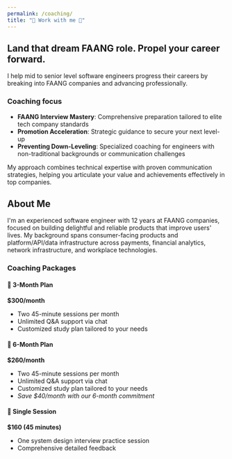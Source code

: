 ```yaml
---
permalink: /coaching/
title: "🚀 Work with me 🚀"
---
```


## Land that dream FAANG role. Propel your career forward.

I help mid to senior level software engineers progress their careers by breaking into FAANG companies and advancing professionally.

### Coaching focus
- **FAANG Interview Mastery**: Comprehensive preparation tailored to elite tech company standards
- **Promotion Acceleration**: Strategic guidance to secure your next level-up
- **Preventing Down-Leveling**: Specialized coaching for engineers with non-traditional backgrounds or communication challenges

My approach combines technical expertise with proven communication strategies, helping you articulate your value and achievements effectively in top companies.

## About Me
I'm an experienced software engineer with 12 years at FAANG companies, focused on building delightful and reliable products that improve users' lives. My background spans consumer-facing products and platform/API/data infrastructure across payments, financial analytics, network infrastructure, and workplace technologies.

### Coaching Packages

#### 📌 3-Month Plan
**$300/month**
- Two 45-minute sessions per month
- Unlimited Q&A support via chat
- Customized study plan tailored to your needs

#### 📌 6-Month Plan
**$260/month**
- Two 45-minute sessions per month
- Unlimited Q&A support via chat
- Customized study plan tailored to your needs
- *Save $40/month with our 6-month commitment*

#### 📌 Single Session
**$160 (45 minutes)**
- One system design interview practice session
- Comprehensive detailed feedback
